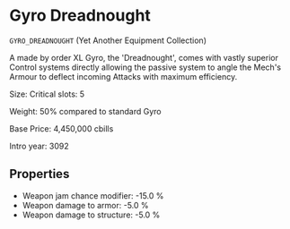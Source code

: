 # Gyro Dreadnought

`GYRO_DREADNOUGHT` (Yet Another Equipment Collection)

A made by order XL Gyro, the 'Dreadnought', comes with vastly superior Control systems directly allowing the passive system to angle the Mech's Armour to deflect incoming Attacks with maximum efficiency.

Size: Critical slots: 5

Weight: 50% compared to standard Gyro

Base Price: 4,450,000 cbills

Intro year: 3092

## Properties
* Weapon jam chance modifier: -15.0 %
* Weapon damage to armor: -5.0 %
* Weapon damage to structure: -5.0 %
